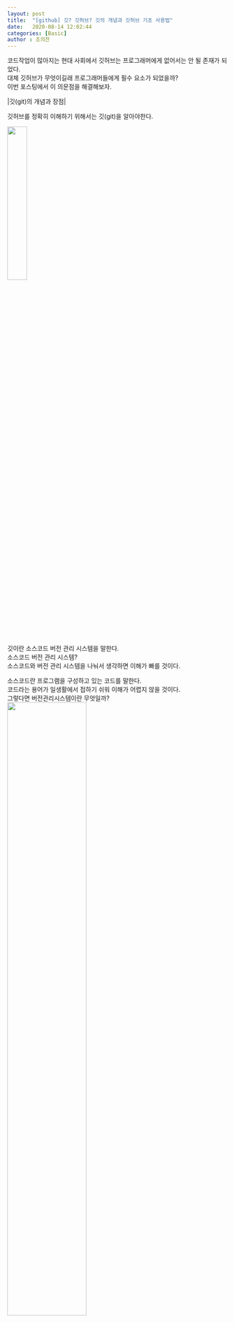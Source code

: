 ```yaml
---
layout: post
title:  "[github] 깃? 깃허브? 깃의 개념과 깃허브 기초 사용법"
date:   2020-08-14 12:02:44
categories: [Basic]
author : 조의찬
---
```


코드작업이 많아지는 현대 사회에서 깃허브는 프로그래머에게 없어서는 안 될 존재가 되었다. <br>
대체 깃허브가 무엇이길래 프로그래머들에게 필수 요소가 되었을까? <br>
이번 포스팅에서 이 의문점을 해결해보자.<br>


|깃(git)의 개념과 장점|

깃허브를 정확히 이해하기 위해서는 깃(git)을 알아야한다.<br>

<img src="{{ site.baseurl }}/images/d4/d4_0.png" width="30%" height="30%">


<p>깃이란 소스코드 버전 관리 시스템을 말한다.<br>
소스코드 버전 관리 시스템? <br>
소스코드와 버전 관리 시스템을 나눠서 생각하면 이해가 빠를 것이다.<br></p>
소스코드란 프로그램을 구성하고 있는 코드를 말한다.<br>
코드라는 용어가 일생활에서 접하기 쉬워 이해가 어렵지 않을 것이다.<br>
그렇다면 버전관리시스템이란 무엇일까? <br>


<img src="{{ site.baseurl }}/images/d4/d4_1.png" width="60%" height="60%">

개발자는 프로그램을 만들 때 수차례 작업을 통해 프로그램을 완성할 것이다. <br>
또 이미 프로그램이 출시되었어도 더 나은 결과물을 위해 계속 개정을 거치게 된다. <br>
이런 과정을 수차례 반복하다보면 개발자는 자신이 언제 어떤 작업을 했는지 기억하기 어려워진다. <br>
그래서 등장한 개념이 바로 버전이다.<br>
버전은 작업을 완성할때마다 해당시점을 기록해놓은 것을 말한다.<br>
8월 12일의 결과물은 버전 1, 8월 13일의 결과물은 버전2,.... <br>
이런 식으로 작업완성시점을 버전으로 기록해두면 개발자는 자신의 코드를 보수하거나 개발할 때 큰 도움을 받을 수 있다. <br>
즉, 버전관리시스템이란 개발자가 원하는 시점(버전)으로 이동해 작업할 수 있게 해주는 것을 말한다. 

<p>그렇다면 왜 개발자들은 깃을 사용할까? <br>
깃(git)은 대표적으로 다음과 같은 장점이 있다. <br>
1. 오류가 발생하거나 소스코드끼리 충돌할 때 무사히 기존작업시점으로 돌아갈 수 있다.<br>
2. 협업이 가능해진다. <br>
이러한 장점은 프로그램 개발을 할때 매우 중요한 요소이다. 따라서 깃은 프로그래머들에게 빼놓을 수 없는 존재로 자리잡고 있다.</p>




|그러면 깃허브(git)는??|

<img src="{{ site.baseurl }}/images/d4/d4_2.png" width="60%" height="60%">


깃허브는 깃(git)을 호스팅해주는 대표적인 사이트다.<br>
깃(git)을 웹으로 호스팅함으로써  개발자는 인터넷을 통해 깃(git)을 관리할 수 있다.<br>
깃(git) 호스팅 사이트는 깃허브(GITHUB) 이외에도 GITLAB.com, BITBUTCKET.org 등 다양하다.<br>
그런데 깃허브(GITHUB)를 제일 많이 사용하다보니 깃허브(GITHUB)가 깃 호스팅 사이트의 대명사로 쓰인다.<br>


종합해보면 다음과 같다. <br>
**깃(git) : 소스코드 버전 관리 시스템** <br>
**깃(github) : 대표적인 깃(git) 호스팅 사이트**<br>



|깃허브 작동원리|

<img src="{{ site.baseurl }}/images/d4/d4_3.png" width="60%" height="60%">

위 그림은 깃허브의 작동원리를 보여준다.<br>
인터넷을 통해 깃을 관리하려면 내 로컬컴퓨터에 있는 코드들을 웹으로 보내줘야한다.<br>
이 것을 우리는 push한다고 한다. 인터넷(깃허브)에 업로드한다고 생각하면 편하다. <br>
반대로 작업을 하다보면  깃허브에 저장되어있는 깃을 로컬로 내려받아야하는 경우도 생긴다. <br>
이 것을 우리는 pull이라고 한다. 다운로드의 개념과 유사하다.<br>



|일반적인 깃허브 작업 프로세스(push)|



1. **git init** : 깃 초기화 (세팅 시작)
2. **git add <파일>** : 깃 업로드 준비
3. **git commit -m "커밋 메시지"** : 깃 업로드 승인 및 버전 기록
4. **git push** : 깃 업로드



|배운 점과 앞으로의 과제|

원하는 버전으로 돌아갈 떄 쓰는 깃 명령어를 공부해야겠다.<br>
깃의 브랜치 개념을 공부해야겠다.


# 출처 : https://datata29.github.io